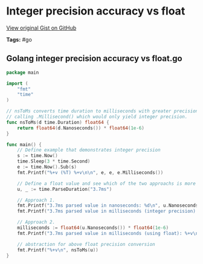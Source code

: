 # Integer precision accuracy vs float 

[View original Gist on GitHub](https://gist.github.com/Integralist/97f8b86ebde43a33b27289d7b87ffc0d)

**Tags:** #go

## Golang integer precision accuracy vs float.go

```go
package main

import (
	"fmt"
	"time"
)

// nsToMs converts time duration to milliseconds with greater precision than
// calling .Millisecond() which would only yield integer precision.
func nsToMs(d time.Duration) float64 {
	return float64(d.Nanoseconds()) * float64(1e-6)
}

func main() {
	// Define example that demonstrates integer precision
	s := time.Now()
	time.Sleep(3 * time.Second)
	e := time.Now().Sub(s)
	fmt.Printf("%+v (%T) %+v\n\n", e, e, e.Milliseconds())

	// Define a float value and see which of the two approachs is more accurate
	u, _ := time.ParseDuration("3.7ms")

	// Approach 1.
	fmt.Printf("3.7ms parsed value in nanoseconds: %d\n", u.Nanoseconds())
	fmt.Printf("3.7ms parsed value in milliseconds (integer precision): %d\n", u.Milliseconds())

	// Approach 2.
	milliseconds := float64(u.Nanoseconds()) * float64(1e-6)
	fmt.Printf("3.7ms parsed value in milliseconds (using float): %+v\n", milliseconds)

  	// abstraction for above float precision conversion
	fmt.Printf("%+v\n", nsToMs(u))
}
```

